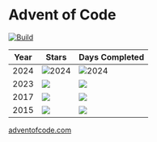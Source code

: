 # Advent of Code

[![Build](https://github.com/K20shores/aoc/actions/workflows/build.yml/badge.svg)](https://github.com/K20shores/aoc/actions/workflows/build.yml)

| Year | Stars | Days Completed |
|------|-------|----------------|
| 2024 | ![2024](https://img.shields.io/badge/stars%20⭐-8-yellow) | ![2024](https://img.shields.io/badge/days%20completed-4-red) |
| 2023 | ![](https://img.shields.io/badge/stars%20⭐-35-yellow) | ![](https://img.shields.io/badge/days%20completed-17-red) |
| 2017 | ![](https://img.shields.io/badge/stars%20⭐-12-yellow) | ![](https://img.shields.io/badge/days%20completed-6-red) |
| 2015 | ![](https://img.shields.io/badge/stars%20⭐-20-yellow) | ![](https://img.shields.io/badge/days%20completed-10-red) |

[adventofcode.com](https://adventofcode.com)
